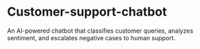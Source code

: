 # Customer-support-chatbot
An AI-powered chatbot that classifies customer queries, analyzes sentiment, and escalates negative cases to human support.
